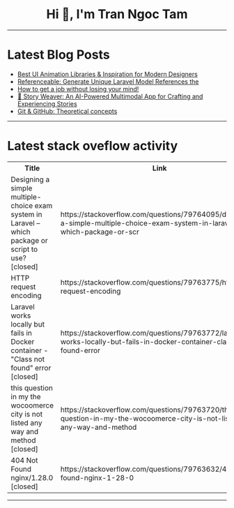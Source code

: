 <h1 align="center">Hi 👋, I'm Tran Ngoc Tam</h1>

---

# Latest Blog Posts 
<!-- BLOG-POST-LIST:START -->
- [Best UI Animation Libraries &amp; Inspiration for Modern Designers](https://dev.to/tamim_ahmed_412f3d75a7fc0/best-ui-animation-libraries-inspiration-for-modern-designers-257f)
- [Referenceable: Generate Unique Laravel Model References the](https://dev.to/eg-mohamed/referenceable-generate-unique-laravel-model-references-the-400n)
- [How to get a job without losing your mind!](https://dev.to/jestebandev/how-to-get-a-job-without-losing-your-mind-3ifg)
- [🌟 Story Weaver: An AI-Powered Multimodal App for Crafting and Experiencing Stories](https://dev.to/pravesh_sudha_3c2b0c2b5e0/story-weaver-an-ai-powered-multimodal-app-for-crafting-and-experiencing-stories-5a55)
- [Git &amp; GitHub: Theoretical concepts](https://dev.to/tapobanray/git-github-theoretical-concepts-3974)
<!-- BLOG-POST-LIST:END -->

---

# Latest stack oveflow activity
<table>
  <tr><th>Title</th><th>Link</th></tr>
  <!-- STACKOVERFLOW:START --><tr><td>Designing a simple multiple-choice exam system in Laravel – which package or script to use? [closed]</td><td>https://stackoverflow.com/questions/79764095/designing-a-simple-multiple-choice-exam-system-in-laravel-which-package-or-scr</td></tr><tr><td>HTTP request encoding</td><td>https://stackoverflow.com/questions/79763775/http-request-encoding</td></tr><tr><td>Laravel works locally but fails in Docker container - &quot;Class not found&quot; error [closed]</td><td>https://stackoverflow.com/questions/79763772/laravel-works-locally-but-fails-in-docker-container-class-not-found-error</td></tr><tr><td>this question in my the wocoomerce city is not listed any way and method [closed]</td><td>https://stackoverflow.com/questions/79763720/this-question-in-my-the-wocoomerce-city-is-not-listed-any-way-and-method</td></tr><tr><td>404 Not Found nginx/1.28.0 [closed]</td><td>https://stackoverflow.com/questions/79763632/404-not-found-nginx-1-28-0</td></tr><!-- STACKOVERFLOW:END -->
</table>

---


